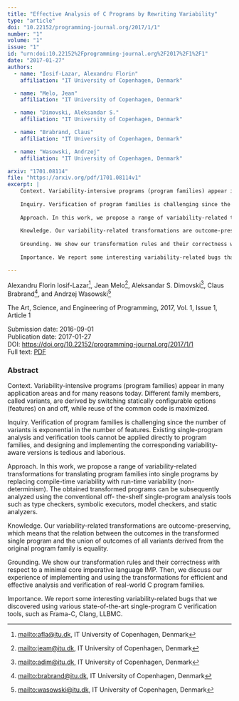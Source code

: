 ```yaml
---
title: "Effective Analysis of C Programs by Rewriting Variability"
type: "article"
doi: "10.22152/programming-journal.org/2017/1/1"
number: "1"
volume: "1"
issue: "1"
id: "urn:doi:10.22152%2Fprogramming-journal.org%2F2017%2F1%2F1"
date: "2017-01-27"
authors: 
  - name: "Iosif-Lazar, Alexandru Florin"
    affiliation: "IT University of Copenhagen, Denmark"

  - name: "Melo, Jean"
    affiliation: "IT University of Copenhagen, Denmark"

  - name: "Dimovski, Aleksandar S."
    affiliation: "IT University of Copenhagen, Denmark"

  - name: "Brabrand, Claus"
    affiliation: "IT University of Copenhagen, Denmark"

  - name: "Wasowski, Andrzej"
    affiliation: "IT University of Copenhagen, Denmark"

arxiv: "1701.08114"
file: "https://arxiv.org/pdf/1701.08114v1"
excerpt: |
    Context. Variability-intensive programs (program families) appear in many application areas and for many reasons today. Different family members, called variants, are derived by switching statically configurable options (features) on and off, while reuse of the common code is maximized. 
    
    Inquiry. Verification of program families is challenging since the number of variants is exponential in the number of features. Existing single-program analysis and verification tools cannot be applied directly to program families, and designing and implementing the corresponding variability-aware versions is tedious and laborious.
    
    Approach. In this work, we propose a range of variability-related transformations for translating program families into single programs by replacing compile-time variability with run-time variability (non-determinism). The obtained transformed programs can be subsequently analyzed using the conventional off- the-shelf single-program analysis tools such as type checkers, symbolic executors, model checkers, and static analyzers. 
    
    Knowledge. Our variability-related transformations are outcome-preserving, which means that the relation between the outcomes in the transformed single program and the union of outcomes of all variants  derived from the original program family is equality.
    
    Grounding. We show our transformation rules and their correctness with respect to a minimal core imperative language IMP. Then, we discuss our experience of implementing and using the transformations for efficient and effective analysis and verification of  real-world C program families. 
    
    Importance. We report some interesting variability-related bugs that we discovered using various state-of-the-art single-program C verification tools, such as Frama-C, Clang, LLBMC.

---
```

Alexandru Florin Iosif-Lazar[^1], Jean Melo[^2], Aleksandar S. Dimovski[^3], Claus Brabrand[^4], and Andrzej Wasowski[^5]

The Art, Science, and Engineering of Programming, 2017, Vol. 1, Issue 1, Article 1

Submission date: 2016-09-01  
Publication date: 2017-01-27  
DOI: <https://doi.org/10.22152/programming-journal.org/2017/1/1>  
Full text: [PDF](https://arxiv.org/pdf/1701.08114v1)  


### Abstract
Context. Variability-intensive programs (program families) appear in many application areas and for many reasons today. Different family members, called variants, are derived by switching statically configurable options (features) on and off, while reuse of the common code is maximized. 

Inquiry. Verification of program families is challenging since the number of variants is exponential in the number of features. Existing single-program analysis and verification tools cannot be applied directly to program families, and designing and implementing the corresponding variability-aware versions is tedious and laborious.

Approach. In this work, we propose a range of variability-related transformations for translating program families into single programs by replacing compile-time variability with run-time variability (non-determinism). The obtained transformed programs can be subsequently analyzed using the conventional off- the-shelf single-program analysis tools such as type checkers, symbolic executors, model checkers, and static analyzers. 

Knowledge. Our variability-related transformations are outcome-preserving, which means that the relation between the outcomes in the transformed single program and the union of outcomes of all variants  derived from the original program family is equality.

Grounding. We show our transformation rules and their correctness with respect to a minimal core imperative language IMP. Then, we discuss our experience of implementing and using the transformations for efficient and effective analysis and verification of  real-world C program families. 

Importance. We report some interesting variability-related bugs that we discovered using various state-of-the-art single-program C verification tools, such as Frama-C, Clang, LLBMC.


[^1]: <mailto:afla@itu.dk>, IT University of Copenhagen, Denmark
[^2]: <mailto:jeam@itu.dk>, IT University of Copenhagen, Denmark
[^3]: <mailto:adim@itu.dk>, IT University of Copenhagen, Denmark
[^4]: <mailto:brabrand@itu.dk>, IT University of Copenhagen, Denmark
[^5]: <mailto:wasowski@itu.dk>, IT University of Copenhagen, Denmark

